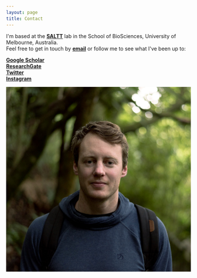 ```yaml
---
layout: page
title: Contact
---
```


I'm based at the [**SALTT**](https://blogs.unimelb.edu.au/saltt) lab in the School of BioSciences, University of Melbourne, Australia.  
Feel free to get in touch by [**email**](luke.barrett@unimelb.edu.au) or follow me to see what I've been up to:  
  
[**Google Scholar**](https://scholar.google.ca/citations?hl=en&pli=1&user=m2VurpgAAAAJ)  
[**ResearchGate**](https://www.researchgate.net/profile/Luke_Barrett)  
[**Twitter**](https://www.twitter.com/lukbarrett)  
[**Instagram**](https://www.instagram.com/barrettphoto/)  
  
![profile](forestprofile.jpg "Luke Barrett")
